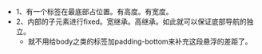 * 1、有一个标签在最底部占位置。有高度。有宽度。
* 2、内部的子元素进行fixed。宽继承。高继承。如此就可以保证底部导航的独立。
    - 就不用给body之类的标签加padding-bottom来补充这段悬浮的差距了。

